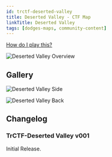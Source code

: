 ```yaml
---
id: trctf-deserted-valley
title: Deserted Valley - CTF Map
linkTitle: Deserted Valley
tags: [dodges-maps, community-content]
---
```

[How do I play this?](../../guide-install-setup#playing-community-maps)

![Deserted Valley Overview](/img/maps/deserted-valley-overview.png)

## Gallery
![Deserted Valley Side](/img/maps/deserted-valley-side.png)

![Deserted Valley Back](/img/maps/deserted-valley-back.png)

## Changelog
### TrCTF-Deserted Valley v001
Initial Release.
